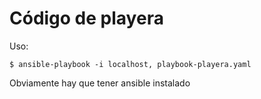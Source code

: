# Código de playera

Uso:

```
$ ansible-playbook -i localhost, playbook-playera.yaml
```

Obviamente hay que tener ansible instalado

